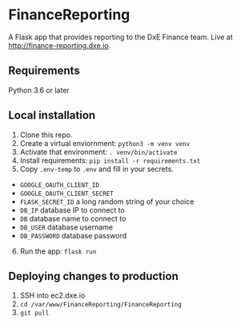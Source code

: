 # FinanceReporting

A Flask app that provides reporting to the DxE Finance team. Live at http://finance-reporting.dxe.io.

## Requirements
Python 3.6 or later

## Local installation
1. Clone this repo.
2. Create a virtual enviornment: ```python3 -m venv venv```
3. Activate that environment: ```. venv/bin/activate```
4. Install requirements: ```pip install -r requirements.txt```
5. Copy ```.env-temp``` to ```.env``` and fill in your secrets.
  * ```GOOGLE_OAUTH_CLIENT_ID```
  * ```GOOGLE_OAUTH_CLIENT_SECRET```
  * ```FLASK_SECRET_ID``` a long random string of your choice
  * ```DB_IP``` database IP to connect to
  * ```DB``` database name to connect to
  * ```DB_USER``` database username
  * ```DB_PASSWORD``` database password
6. Run the app: ```flask run```

## Deploying changes to production
1. SSH into ec2.dxe.io
2. ```cd /var/www/FinanceReporting/FinanceReporting```
3. ```git pull```
